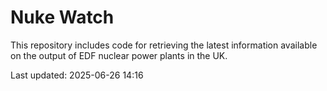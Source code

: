 # Nuke Watch

This repository includes code for retrieving the latest information available on the output of EDF nuclear power plants in the UK.

Last updated: 2025-06-26 14:16